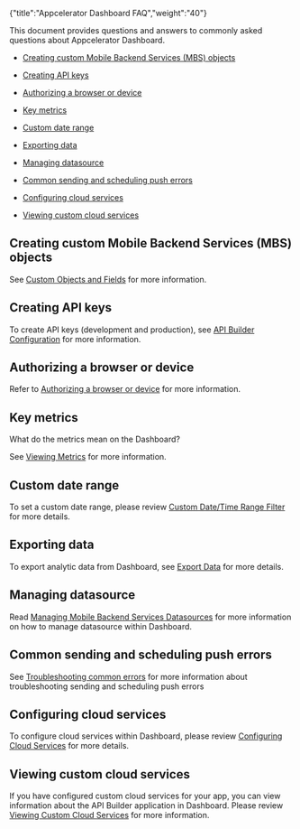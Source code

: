 {"title":"Appcelerator Dashboard FAQ","weight":"40"} 

This document provides questions and answers to commonly asked questions about Appcelerator Dashboard.

*   [Creating custom Mobile Backend Services (MBS) objects](#CreatingcustomMobileBackendServices(MBS)objects)
    
*   [Creating API keys](#CreatingAPIkeys)
    
*   [Authorizing a browser or device](#Authorizingabrowserordevice)
    
*   [Key metrics](#Keymetrics)
    
*   [Custom date range](#Customdaterange)
    
*   [Exporting data](#Exportingdata)
    
*   [Managing datasource](#Managingdatasource)
    
*   [Common sending and scheduling push errors](#Commonsendingandschedulingpusherrors)
    
*   [Configuring cloud services](#Configuringcloudservices)
    
*   [Viewing custom cloud services](#Viewingcustomcloudservices)
    

## Creating custom Mobile Backend Services (MBS) objects

See [Custom Objects and Fields](/docs/appc/Mobile_Backend_Services/Mobile_Backend_Services_Guide/Custom_Objects_and_Fields/) for more information.

## Creating API keys

To create API keys (development and production), see [API Builder Configuration](/docs/appc/Axway_API_Builder/API_Builder/API_Builder_Developer_Guide/Console_Configuration/) for more information.

## Authorizing a browser or device

Refer to [Authorizing a browser or device](/docs/appc/Appcelerator_Dashboard/Appcelerator_Dashboard_Getting_Started/) for more information.

## Key metrics

What do the metrics mean on the Dashboard?

See [Viewing Metrics](/docs/appc/Appcelerator_Dashboard/Appcelerator_Dashboard_Guide/Managing_Applications/Viewing_Metrics/) for more information.

## Custom date range

To set a custom date range, please review [Custom Date/Time Range Filter](/docs/appc/Appcelerator_Dashboard/Appcelerator_Dashboard_Guide/Managing_Applications/Viewing_Analytics/) for more details.

## Exporting data

To export analytic data from Dashboard, see [Export Data](/docs/appc/Appcelerator_Dashboard/Appcelerator_Dashboard_Guide/Managing_Applications/Viewing_Analytics/) for more details.

## Managing datasource

Read [Managing Mobile Backend Services Datasources](/docs/appc/Appcelerator_Dashboard/Appcelerator_Dashboard_Guide/Managing_Applications/Managing_Mobile_Backend_Services_Datasources/) for more information on how to manage datasource within Dashboard.

## Common sending and scheduling push errors

See [Troubleshooting common errors](/docs/appc/Appcelerator_Dashboard/Appcelerator_Dashboard_Guide/Sending_and_Scheduling_Push_Notifications/) for more information about troubleshooting sending and scheduling push errors

## Configuring cloud services

To configure cloud services within Dashboard, please review [Configuring Cloud Services](/docs/appc/Appcelerator_Dashboard/Appcelerator_Dashboard_Guide/Configuring_Cloud_Services/) for more details.

## Viewing custom cloud services

If you have configured custom cloud services for your app, you can view information about the API Builder application in Dashboard. Please review [Viewing Custom Cloud Services](/docs/appc/Appcelerator_Dashboard/Appcelerator_Dashboard_Guide/Viewing_Custom_Cloud_Services/) for more information.